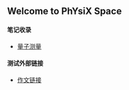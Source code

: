 ## Welcome to PhYsiX Space

#### 笔记收录
* [量子测量](https://physix2020.github.io/blogplace/量子测量_笔记_禁止.html)


#### 测试外部链接
* [作文链接](https://zine.la/article/a7245d2c403d481e945a552a5fdab950/)

